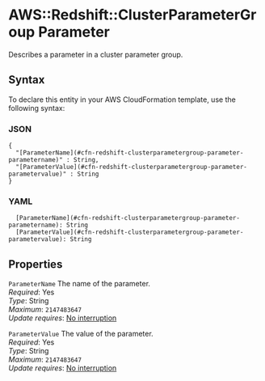 # AWS::Redshift::ClusterParameterGroup Parameter<a name="aws-property-redshift-clusterparametergroup-parameter"></a>

Describes a parameter in a cluster parameter group\.

## Syntax<a name="aws-property-redshift-clusterparametergroup-parameter-syntax"></a>

To declare this entity in your AWS CloudFormation template, use the following syntax:

### JSON<a name="aws-property-redshift-clusterparametergroup-parameter-syntax.json"></a>

```
{
  "[ParameterName](#cfn-redshift-clusterparametergroup-parameter-parametername)" : String,
  "[ParameterValue](#cfn-redshift-clusterparametergroup-parameter-parametervalue)" : String
}
```

### YAML<a name="aws-property-redshift-clusterparametergroup-parameter-syntax.yaml"></a>

```
  [ParameterName](#cfn-redshift-clusterparametergroup-parameter-parametername): String
  [ParameterValue](#cfn-redshift-clusterparametergroup-parameter-parametervalue): String
```

## Properties<a name="aws-property-redshift-clusterparametergroup-parameter-properties"></a>

`ParameterName`  <a name="cfn-redshift-clusterparametergroup-parameter-parametername"></a>
The name of the parameter\.  
*Required*: Yes  
*Type*: String  
*Maximum*: `2147483647`  
*Update requires*: [No interruption](https://docs.aws.amazon.com/AWSCloudFormation/latest/UserGuide/using-cfn-updating-stacks-update-behaviors.html#update-no-interrupt)

`ParameterValue`  <a name="cfn-redshift-clusterparametergroup-parameter-parametervalue"></a>
The value of the parameter\.  
*Required*: Yes  
*Type*: String  
*Maximum*: `2147483647`  
*Update requires*: [No interruption](https://docs.aws.amazon.com/AWSCloudFormation/latest/UserGuide/using-cfn-updating-stacks-update-behaviors.html#update-no-interrupt)